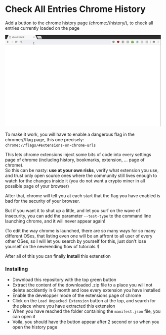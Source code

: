 # Check All Entries Chrome History

Add a button to the chrome history page (chrome://history/), to check all entries currently loaded on the page

![Showcase the button added in the chrome history page](https://github.com/antonin-lebrard/Check-All-Entries-Chrome-History/raw/master/showcase.gif)


To make it work, you will have to enable a dangerous flag in the chrome://flag page, this one precisely:<br>
`chrome://flags/#extensions-on-chrome-urls`

This lets chrome extensions inject some bits of code into every settings page of chrome (including history, bookmarks, extension, ... page of chrome).<br>
So this can be nasty: <b>use at your own risks</b>, verify what extension you use, and trust only open source ones where the community still lives enough to watch for the changes inside it (you do not want a crypto miner in all possible page of your browser)

After that, chrome will tell you at each start that the flag you have enabled is bad for the security of your browser.

But if you want it to shut up a little, and let you surf on the wave of insecurity, you can add the parameter `--test-type` to the command line launching chrome, and it will never appear again!

(To edit the way chrome is launched, there are so many ways for so many different OSes, that listing even one will be an affront to all user of every other OSes, so I will let you search by yourself for this, just don't lose yourself on the neverending flow of tutorials !)

After all of this you can finally <b>Install</b> this extenstion

### Installing

- Download this repository with the top green button
- Extract the content of the downloaded .zip file to a place you will not delete accidently in 6 month and lose every extension you have installed
- Enable the developper mode of the extensions page of chrome
- Click on the `Load Unpacked Extension` button at the top, and search for the place where you have extracted this extension
- When you have reached the folder containing the `manifest.json` file, you can open it
- Voila, you should have the button appear after 2 second or so when you open the history page
